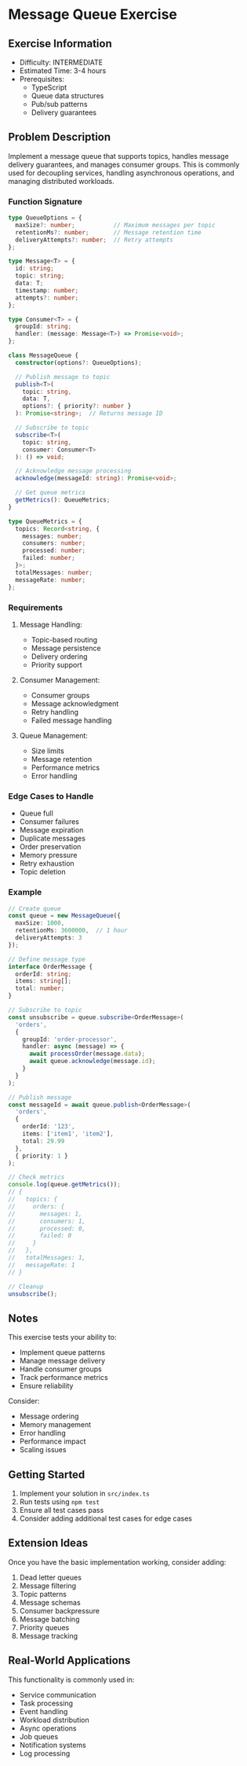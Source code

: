 # Message Queue Exercise

## Exercise Information
- Difficulty: INTERMEDIATE
- Estimated Time: 3-4 hours
- Prerequisites:
    - TypeScript
    - Queue data structures
    - Pub/sub patterns
    - Delivery guarantees

## Problem Description

Implement a message queue that supports topics, handles message delivery guarantees, and manages consumer groups. This is commonly used for decoupling services, handling asynchronous operations, and managing distributed workloads.

### Function Signature
```typescript
type QueueOptions = {
  maxSize?: number;           // Maximum messages per topic
  retentionMs?: number;       // Message retention time
  deliveryAttempts?: number;  // Retry attempts
};

type Message<T> = {
  id: string;
  topic: string;
  data: T;
  timestamp: number;
  attempts?: number;
};

type Consumer<T> = {
  groupId: string;
  handler: (message: Message<T>) => Promise<void>;
};

class MessageQueue {
  constructor(options?: QueueOptions);

  // Publish message to topic
  publish<T>(
    topic: string,
    data: T,
    options?: { priority?: number }
  ): Promise<string>;  // Returns message ID

  // Subscribe to topic
  subscribe<T>(
    topic: string,
    consumer: Consumer<T>
  ): () => void;

  // Acknowledge message processing
  acknowledge(messageId: string): Promise<void>;

  // Get queue metrics
  getMetrics(): QueueMetrics;
}

type QueueMetrics = {
  topics: Record<string, {
    messages: number;
    consumers: number;
    processed: number;
    failed: number;
  }>;
  totalMessages: number;
  messageRate: number;
};
```

### Requirements

1. Message Handling:
    - Topic-based routing
    - Message persistence
    - Delivery ordering
    - Priority support

2. Consumer Management:
    - Consumer groups
    - Message acknowledgment
    - Retry handling
    - Failed message handling

3. Queue Management:
    - Size limits
    - Message retention
    - Performance metrics
    - Error handling

### Edge Cases to Handle

- Queue full
- Consumer failures
- Message expiration
- Duplicate messages
- Order preservation
- Memory pressure
- Retry exhaustion
- Topic deletion

### Example

```typescript
// Create queue
const queue = new MessageQueue({
  maxSize: 1000,
  retentionMs: 3600000,  // 1 hour
  deliveryAttempts: 3
});

// Define message type
interface OrderMessage {
  orderId: string;
  items: string[];
  total: number;
}

// Subscribe to topic
const unsubscribe = queue.subscribe<OrderMessage>(
  'orders',
  {
    groupId: 'order-processor',
    handler: async (message) => {
      await processOrder(message.data);
      await queue.acknowledge(message.id);
    }
  }
);

// Publish message
const messageId = await queue.publish<OrderMessage>(
  'orders',
  {
    orderId: '123',
    items: ['item1', 'item2'],
    total: 29.99
  },
  { priority: 1 }
);

// Check metrics
console.log(queue.getMetrics());
// {
//   topics: {
//     orders: {
//       messages: 1,
//       consumers: 1,
//       processed: 0,
//       failed: 0
//     }
//   },
//   totalMessages: 1,
//   messageRate: 1
// }

// Cleanup
unsubscribe();
```

## Notes

This exercise tests your ability to:
- Implement queue patterns
- Manage message delivery
- Handle consumer groups
- Track performance metrics
- Ensure reliability

Consider:
- Message ordering
- Memory management
- Error handling
- Performance impact
- Scaling issues

## Getting Started

1. Implement your solution in `src/index.ts`
2. Run tests using `npm test`
3. Ensure all test cases pass
4. Consider adding additional test cases for edge cases

## Extension Ideas

Once you have the basic implementation working, consider adding:
1. Dead letter queues
2. Message filtering
3. Topic patterns
4. Message schemas
5. Consumer backpressure
6. Message batching
7. Priority queues
8. Message tracking

## Real-World Applications

This functionality is commonly used in:
- Service communication
- Task processing
- Event handling
- Workload distribution
- Async operations
- Job queues
- Notification systems
- Log processing
